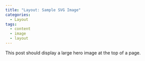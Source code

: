 ```yaml
---
title: "Layout: Sample SVG Image"
categories:
  - Layout
tags:
  - content
  - image
  - layout
---
```


This post should display a large hero image at the top of a page.
<script type="text/javascript" src="https://www.gstatic.com/charts/loader.js"></script>
<script type="text/javascript">
google.charts.load("current", {packages:["corechart"]});
google.charts.setOnLoadCallback(drawChart);
function drawChart() {
var data = google.visualization.arrayToDataTable([
['Task', 'Hours per Day'],
['Top 5 Nifty 50', 22.46],
['Rest of Nifty 50', 77.54]
]);
var options = {
title: '2014',
pieHole: 0.5,
};
var chart = new google.visualization.PieChart(document.getElementById('donutchart'));
chart.draw(data, options);
}
</script>
</head>
<body>
<div id="donutchart" style="width: auto; height: auto;"></div>
</body>
